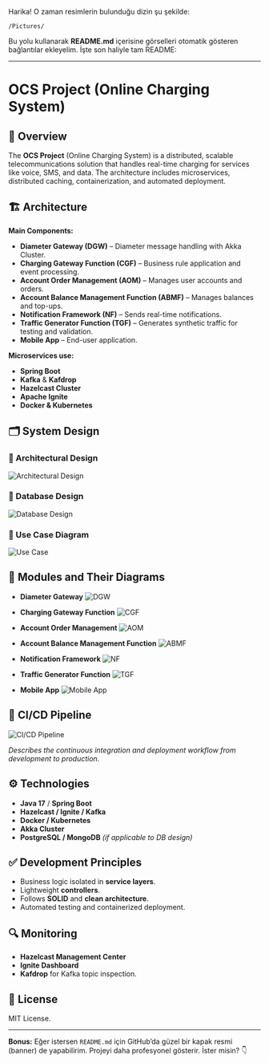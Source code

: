 Harika! O zaman resimlerin bulunduğu dizin şu şekilde:

`/Pictures/`

Bu yolu kullanarak **README.md** içerisine görselleri otomatik gösteren bağlantılar ekleyelim. İşte son haliyle tam README:

---

# OCS Project (Online Charging System)

## 📖 Overview

The **OCS Project** (Online Charging System) is a distributed, scalable telecommunications solution that handles real-time charging for services like voice, SMS, and data. The architecture includes microservices, distributed caching, containerization, and automated deployment.

## 🏗 Architecture

**Main Components:**

* **Diameter Gateway (DGW)** – Diameter message handling with Akka Cluster.
* **Charging Gateway Function (CGF)** – Business rule application and event processing.
* **Account Order Management (AOM)** – Manages user accounts and orders.
* **Account Balance Management Function (ABMF)** – Manages balances and top-ups.
* **Notification Framework (NF)** – Sends real-time notifications.
* **Traffic Generator Function (TGF)** – Generates synthetic traffic for testing and validation.
* **Mobile App** – End-user application.

**Microservices use:**

* **Spring Boot**
* **Kafka** & **Kafdrop**
* **Hazelcast Cluster**
* **Apache Ignite**
* **Docker & Kubernetes**

## 🗂 System Design

### 📌 Architectural Design

![Architectural Design](./Pictures/architecturaldesign.png)

### 📌 Database Design

![Database Design](./Pictures/dbdesign.png)

### 📌 Use Case Diagram

![Use Case](./Pictures/usecase.png)

## 🔧 Modules and Their Diagrams

* **Diameter Gateway**
  ![DGW](./Pictures/dgw.png)

* **Charging Gateway Function**
  ![CGF](./Pictures/cgf.png)

* **Account Order Management**
  ![AOM](./Pictures/aom.png)

* **Account Balance Management Function**
  ![ABMF](./Pictures/abmf.png)

* **Notification Framework**
  ![NF](./Pictures/nf.png)

* **Traffic Generator Function**
  ![TGF](./Pictures/tgf.png)

* **Mobile App**
  ![Mobile App](./Pictures/mobileapp.png)

## 🔄 CI/CD Pipeline

![CI/CD Pipeline](./Pictures/ci-cd.png)

*Describes the continuous integration and deployment workflow from development to production.*

## ⚙ Technologies

* **Java 17** / **Spring Boot**
* **Hazelcast / Ignite / Kafka**
* **Docker / Kubernetes**
* **Akka Cluster**
* **PostgreSQL / MongoDB** *(if applicable to DB design)*

## ✅ Development Principles

* Business logic isolated in **service layers**.
* Lightweight **controllers**.
* Follows **SOLID** and **clean architecture**.
* Automated testing and containerized deployment.

## 🔍 Monitoring

* **Hazelcast Management Center**
* **Ignite Dashboard**
* **Kafdrop** for Kafka topic inspection.

## 📜 License

MIT License.

---

**Bonus:** Eğer istersen `README.md` için GitHub’da güzel bir kapak resmi (banner) de yapabilirim. Projeyi daha profesyonel gösterir. İster misin? 👇
